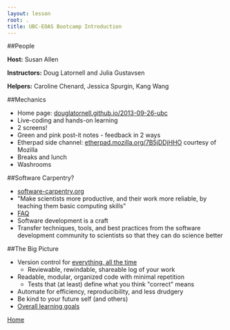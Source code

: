 ```yaml
---
layout: lesson
root: .
title: UBC-EOAS Bootcamp Introduction
---
```


##People

**Host:** Susan Allen

**Instructors:** Doug Latornell and Julia Gustavsen

**Helpers:** Caroline Chenard, Jessica Spurgin, Kang Wang


##Mechanics

* Home page: [douglatornell.github.io/2013-09-26-ubc](http://douglatornell.github.io/2013-09-26-ubc/)
* Live-coding and hands-on learning
* 2 screens!
* Green and pink post-it notes - feedback in 2 ways
* Etherpad side channel: [etherpad.mozilla.org/7B5jDDjHHO](https://etherpad.mozilla.org/7B5jDDjHHO) courtesy of Mozilla
* Breaks and lunch
* Washrooms


##Software Carpentry?

* [software-carpentry.org](http://software-carpentry.org/)
* "Make scientists more productive, and their work more reliable, by teaching them basic computing skills"
* [FAQ](http://software-carpentry.org/faq.html)
* Software development is a craft
* Transfer techniques, tools, and best practices from the software development community to scientists so that they can do science better

##The Big Picture

* Version control for [everything, all the time](https://i.chzbgr.com/maxW500/5105457664/hB5E8796B/)
  * Reviewable, rewindable, shareable log of your work
* Readable, modular, organized code with minimal repetition
  * Tests that (at least) define what you think "correct" means
* Automate for efficiency, reproducibility, and less drudgery
* Be kind to your future self (and others)
* [Overall learning goals](bootcamp_goals.html)


[Home](index.html#topics)

